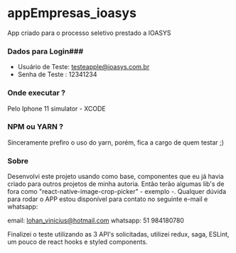 # appEmpresas_ioasys
App criado para o processo seletivo prestado a IOASYS


### Dados para Login###
* Usuário de Teste: testeapple@ioasys.com.br
* Senha de Teste : 12341234

### Onde executar ? ###
Pelo Iphone 11 simulator - XCODE

### NPM ou YARN ? ###
Sinceramente prefiro o uso do yarn, porém, fica a cargo de quem testar ;)

### Sobre ###
Desenvolvi este projeto usando como base, componentes que eu já havia criado para outros projetos de minha autoria. Então terão algumas lib's de fora como "react-native-image-crop-picker" - exemplo -. Qualquer dúvida para rodar o APP estou disponível para contato no seguinte e-mail e whatsapp: 

email: lohan_vinicius@hotmail.com
whatsapp: 51 984180780

Finalizei o teste utilizando as 3 API's solicitadas, utilizei redux, saga, ESLint, um pouco de react hooks e styled components. 